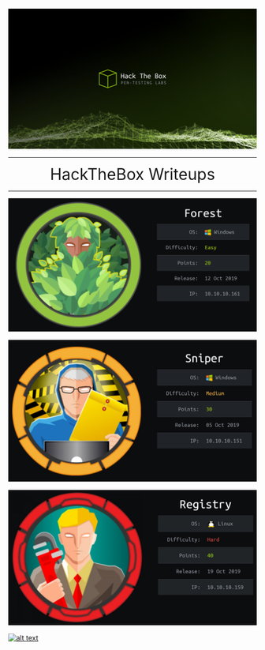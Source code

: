 
![alt text](HTB.jpeg "Traverxec")

---

<div align="center"><font size="6">HackTheBox Writeups</font></div>


---
<a href="/Hack-The-Box/Forest/">![Forest](/Forest/Forest.png)</a>

<a href="/Hack-The-Box/Sniper/">![Sniper](/Sniper/sniper-01.jpg)</a>

<a href="/Hack-The-Box/Registry/">![Registry](/Registry/01.jpg)</a>

[![alt text](https://www.hackthebox.eu/badge/image/131282)](https://www.hackthebox.eu/profile/131282 "Zer0Code")
